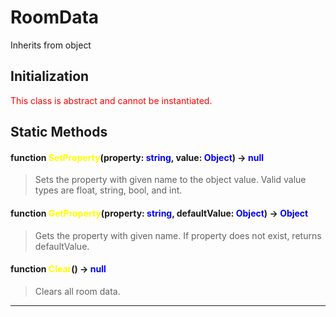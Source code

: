 # RoomData
Inherits from object
## Initialization
<span style="color:red;">This class is abstract and cannot be instantiated.</span>
## Static Methods
#### function <span style="color:yellow;">SetProperty</span>(property: <span style="color:blue;">string</span>, value: <span style="color:blue;">Object</span>) → <span style="color:blue;">null</span>
> Sets the property with given name to the object value. Valid value types are float, string, bool, and int.

#### function <span style="color:yellow;">GetProperty</span>(property: <span style="color:blue;">string</span>, defaultValue: <span style="color:blue;">Object</span>) → <span style="color:blue;">Object</span>
> Gets the property with given name. If property does not exist, returns defaultValue.

#### function <span style="color:yellow;">Clear</span>() → <span style="color:blue;">null</span>
> Clears all room data.


---


